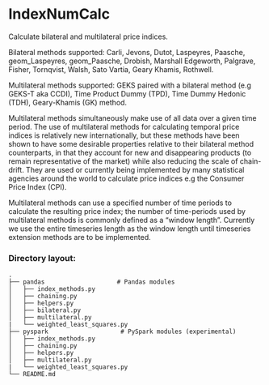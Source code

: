 # IndexNumCalc

Calculate bilateral and multilateral price indices.

Bilateral methods supported: Carli, Jevons, Dutot, Laspeyres, Paasche, geom_Laspeyres, geom_Paasche, Drobish, Marshall Edgeworth, Palgrave, Fisher, Tornqvist, Walsh, Sato Vartia, Geary Khamis, Rothwell.

Multilateral methods supported: GEKS paired with a bilateral method (e.g GEKS-T aka CCDI), Time Product Dummy (TPD), Time Dummy Hedonic (TDH), Geary-Khamis (GK) method. 

Multilateral methods simultaneously make use of all data over a given time period. The use of multilateral methods for calculating temporal price indices is relatively new internationally, but these methods have been shown to have some desirable properties relative to their bilateral method counterparts, in that they account for new and disappearing products (to remain representative of the market) while also reducing the scale of chain-drift. They are used or currently being implemented by many statistical agencies around the world to calculate price indices e.g the Consumer Price Index (CPI).

Multilateral methods can use a specified number of time periods to calculate the resulting price index; the number of time-periods used by multilateral methods is commonly defined as a “window length”. Currently we use the entire timeseries length as the window length until timeseries extension methods are to be implemented.

### Directory layout:
    .
    ├── pandas                    # Pandas modules
    │   ├── index_methods.py         
    │   ├── chaining.py             
    │   ├── helpers.py             
    │   ├── bilateral.py            
    │   ├── multilateral.py
    |   └── weighted_least_squares.py                 
    ├── pyspark                    # PySpark modules (experimental)
    │   ├── index_methods.py              
    │   ├── chaining.py             
    │   ├── helpers.py             
    │   ├── multilateral.py
    |   └── weighted_least_squares.py
    └── README.md  
